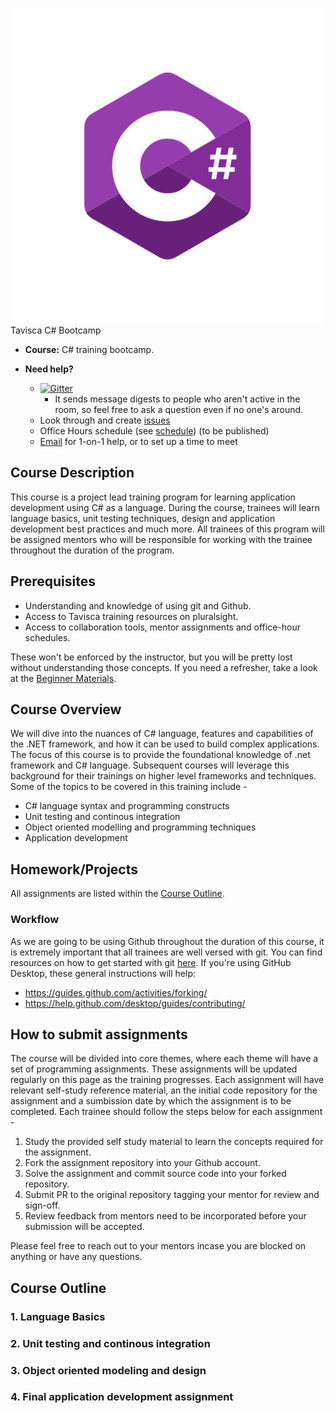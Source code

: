 <img src="assets/csharp-logo.png" alt="class logo" class="logo"/> Tavisca C# Bootcamp

* **Course:** C# training bootcamp.

* **Need help?**
    * [![Gitter](https://badges.gitter.im/Join%20Chat.svg)](https://gitter.im/advanced-js/syllabus?utm_source=badge&utm_medium=badge&utm_campaign=pr-badge)
        * It sends message digests to people who aren't active in the room, so feel free to ask a question even if no one's around.
    * Look through and create [issues](https://github.com/tavisca-bootcamp/home/issues)
    * Office Hours schedule (see [schedule](<link>)) (to be published)
    * [Email](mailto:fockers@tavisca.com) for 1-on-1 help, or to set up a time to meet

## Course Description

This course is a project lead training program for learning application development using C# as a language. During the course, trainees will learn language basics, unit testing techniques, design and application development best practices and much more. All trainees of this program will be assigned mentors who will be responsible for working with the trainee throughout the duration of the program.

## Prerequisites
* Understanding and knowledge of using git and Github.
* Access to Tavisca training resources on pluralsight.
* Access to collaboration tools, mentor assignments and office-hour schedules.

These won't be enforced by the instructor, but you will be pretty lost without understanding those concepts. If you need a refresher, take a look at the [Beginner Materials](initial/README.md).

## Course Overview

We will dive into the nuances of C# language, features and capabilities of the .NET framework, and how it can be used to build complex applications. The focus of this course is to provide the foundational knowledge of .net framework and C# language. Subsequent courses will leverage this background for their trainings on higher level frameworks and techniques. Some of the topics to be covered in this training include -

* C# language syntax and programming constructs
* Unit testing and continous integration
* Object oriented modelling and programming techniques
* Application development

## Homework/Projects

All assignments are listed within the [Course Outline](#course-outline).

### Workflow

As we are going to be using Github throughout the duration of this course, it is extremely important that all trainees are well versed with git. You can find resources on how to get started with git [here](initial/learning-git.md).
If you're using GitHub Desktop, these general instructions will help:
* <https://guides.github.com/activities/forking/>
* <https://help.github.com/desktop/guides/contributing/>

## How to submit assignments
The course will be divided into core themes, where each theme will have a set of programming assignments. These assignments will be updated regularly on this page as the training progresses. Each assignment will have relevant self-study reference material, an the initial code repository for the assignment and a sumbission date by which the assignment is to be completed.
Each trainee should follow the steps below for each assignment -
1. Study the provided self study material to learn the concepts required for the assignment.
2. Fork the assignment repository into your Github account.
3. Solve the assignment and commit source code into your forked repository.
4. Submit PR to the original repository tagging your mentor for review and sign-off.
5. Review feedback from mentors need to be incorporated before your submission will be accepted.

Please feel free to reach out to your mentors incase you are blocked on anything or have any questions.

## Course Outline

### 1. Language Basics
<To be added>

### 2. Unit testing and continous integration
<To be added>

### 3. Object oriented modeling and design
<To be added>

### 4. Final application development assignment
<To be added>
